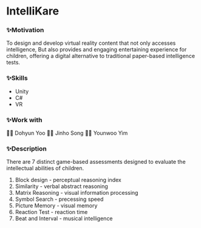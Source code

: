 # IntelliKare
### ✨Motivation
To design and develop virtual reality content that not only accesses intelligence,
But also provides and engaging entertaining experience for children, offering a digital alternative to traditional paper-based intelligence tests.
### ✨Skills
- Unity
- C#
- VR
### ✨Work with
🧑‍💻 Dohyun Yoo 🧑‍💻 Jinho Song 👩‍💻 Younwoo Yim
### ✨Description
There are 7 distinct game-based assessments designed to evaluate the intellectual abilities of children.
1. Block design - perceptual reasoning index
2. Similarity - verbal abstract reasoning
3. Matrix Reasoning - visual information processing
4. Symbol Search - precessing speed
5. Picture Memory - visual memory
6. Reaction Test - reaction time
7. Beat and Interval - musical intelligence
